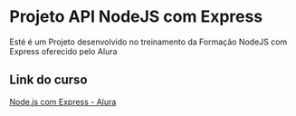 
# Projeto API NodeJS com Express

Esté é um Projeto desenvolvido no treinamento da Formação NodeJS com Express oferecido pelo Alura


## Link do curso


[Node.js com Express - Alura](https://cursos.alura.com.br/course/nodejs-api-rest-padronizada-escalavel)

  
